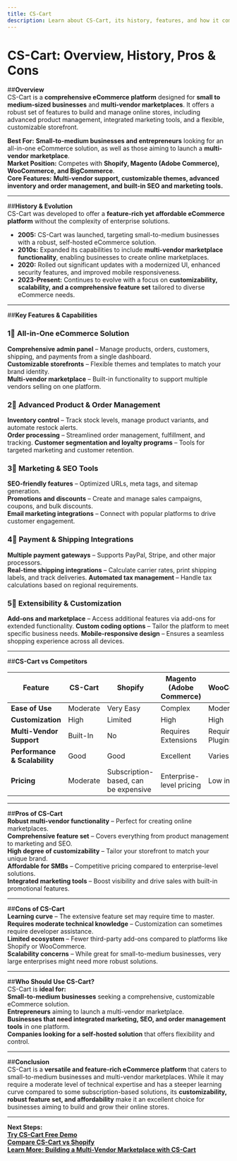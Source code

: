```yaml
---
title: CS-Cart  
description: Learn about CS-Cart, its history, features, and how it compares to other eCommerce platforms.
---
```


# **CS-Cart: Overview, History, Pros & Cons**

##**Overview**  
CS-Cart is a **comprehensive eCommerce platform** designed for **small to medium-sized businesses** and **multi-vendor marketplaces**. It offers a robust set of features to build and manage online stores, including advanced product management, integrated marketing tools, and a flexible, customizable storefront.

 **Best For:** **Small-to-medium businesses and entrepreneurs** looking for an all-in-one eCommerce solution, as well as those aiming to launch a **multi-vendor marketplace**.  
 **Market Position:** Competes with **Shopify, Magento (Adobe Commerce), WooCommerce, and BigCommerce**.  
 **Core Features:** **Multi-vendor support, customizable themes, advanced inventory and order management, and built-in SEO and marketing tools.**

---

##**History & Evolution**  
CS-Cart was developed to offer a **feature-rich yet affordable eCommerce platform** without the complexity of enterprise solutions.

- **2005:** CS-Cart was launched, targeting small-to-medium businesses with a robust, self-hosted eCommerce solution.
- **2010s:** Expanded its capabilities to include **multi-vendor marketplace functionality**, enabling businesses to create online marketplaces.
- **2020:** Rolled out significant updates with a modernized UI, enhanced security features, and improved mobile responsiveness.
- **2023-Present:** Continues to evolve with a focus on **customizability, scalability, and a comprehensive feature set** tailored to diverse eCommerce needs.

---

##**Key Features & Capabilities**

### **1⃣ All-in-One eCommerce Solution**  
 **Comprehensive admin panel** – Manage products, orders, customers, shipping, and payments from a single dashboard.  
 **Customizable storefronts** – Flexible themes and templates to match your brand identity.  
 **Multi-vendor marketplace** – Built-in functionality to support multiple vendors selling on one platform.

### **2⃣ Advanced Product & Order Management**  
 **Inventory control** – Track stock levels, manage product variants, and automate restock alerts.  
 **Order processing** – Streamlined order management, fulfillment, and tracking.
 **Customer segmentation and loyalty programs** – Tools for targeted marketing and customer retention.

### **3⃣ Marketing & SEO Tools**  
 **SEO-friendly features** – Optimized URLs, meta tags, and sitemap generation.  
 **Promotions and discounts** – Create and manage sales campaigns, coupons, and bulk discounts.  
 **Email marketing integrations** – Connect with popular platforms to drive customer engagement.

### **4⃣ Payment & Shipping Integrations**  
 **Multiple payment gateways** – Supports PayPal, Stripe, and other major processors.  
 **Real-time shipping integrations** – Calculate carrier rates, print shipping labels, and track deliveries.
 **Automated tax management** – Handle tax calculations based on regional requirements.

### **5⃣ Extensibility & Customization**  
 **Add-ons and marketplace** – Access additional features via add-ons for extended functionality.
 **Custom coding options** – Tailor the platform to meet specific business needs.
 **Mobile-responsive design** – Ensures a seamless shopping experience across all devices.

---

##**CS-Cart vs Competitors**

| Feature                    | CS-Cart           | Shopify        | Magento (Adobe Commerce) | WooCommerce  | BigCommerce      |
|----------------------------|-------------------|----------------|--------------------------|--------------|------------------|
| **Ease of Use**            |  Moderate       |  Very Easy   |  Complex                |  Moderate  |  Easy          |
| **Customization**          |  High           |  Limited     |  High                  |  High      |  Moderate      |
| **Multi-Vendor Support**   |  Built-In       |  No         |  Requires Extensions    |  Requires Plugins |  Limited      |
| **Performance & Scalability** |  Good       |  Good       |  Excellent             |  Varies    |  Good          |
| **Pricing**                | Moderate          | Subscription-based, can be expensive | Enterprise-level pricing | Low initial cost | Moderate to high |

---

##**Pros of CS-Cart**  
 **Robust multi-vendor functionality** – Perfect for creating online marketplaces.  
 **Comprehensive feature set** – Covers everything from product management to marketing and SEO.  
 **High degree of customizability** – Tailor your storefront to match your unique brand.  
 **Affordable for SMBs** – Competitive pricing compared to enterprise-level solutions.  
 **Integrated marketing tools** – Boost visibility and drive sales with built-in promotional features.

---

##**Cons of CS-Cart**  
 **Learning curve** – The extensive feature set may require time to master.  
 **Requires moderate technical knowledge** – Customization can sometimes require developer assistance.  
 **Limited ecosystem** – Fewer third-party add-ons compared to platforms like Shopify or WooCommerce.  
 **Scalability concerns** – While great for small-to-medium businesses, very large enterprises might need more robust solutions.

---

##**Who Should Use CS-Cart?**  
CS-Cart is **ideal for:**  
 **Small-to-medium businesses** seeking a comprehensive, customizable eCommerce solution.  
 **Entrepreneurs** aiming to launch a multi-vendor marketplace.  
 **Businesses that need integrated marketing, SEO, and order management tools** in one platform.  
 **Companies looking for a self-hosted solution** that offers flexibility and control.

---

##**Conclusion**  
CS-Cart is a **versatile and feature-rich eCommerce platform** that caters to small-to-medium businesses and multi-vendor marketplaces. While it may require a moderate level of technical expertise and has a steeper learning curve compared to some subscription-based solutions, its **customizability, robust feature set, and affordability** make it an excellent choice for businesses aiming to build and grow their online stores.

---

 **Next Steps:**  
 **[Try CS-Cart Free Demo](https://www.cs-cart.com/)**  
 **[Compare CS-Cart vs Shopify](#)**  
 **[Learn More: Building a Multi-Vendor Marketplace with CS-Cart](#)**